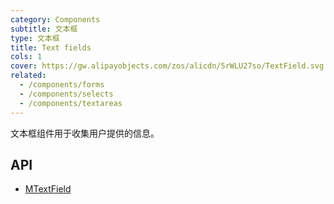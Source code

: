 ```yaml
---
category: Components
subtitle: 文本框
type: 文本框
title: Text fields
cols: 1
cover: https://gw.alipayobjects.com/zos/alicdn/5rWLU27so/TextField.svg
related:
  - /components/forms
  - /components/selects
  - /components/textareas
---
```


文本框组件用于收集用户提供的信息。

## API

- [MTextField](/api/MTextField)
